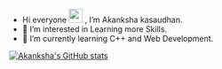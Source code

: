 - Hi everyone <img src="https://media.giphy.com/media/hvRJCLFzcasrR4ia7z/giphy.gif" width="25px"> , I’m Akanksha kasaudhan.
- 👀 I’m interested in Learning more Skills.
- 🌱 I’m currently learning C++ and Web Development.



 
 
 
 [![Akanksha's GitHub stats](https://github-readme-stats.vercel.app/api?username=Akanksha494&theme=radical)](https://github.com/anuraghazra/github-readme-stats)
   
